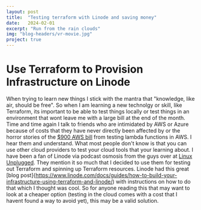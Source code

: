 ```yaml
---
layout: post
title:  "Testing terraform with Linode and saving money"
date:   2024-02-01
excerpt: "Run from the rain clouds"
img: "blog-headers/vr-movie.jpg"
project: true
---
```


# Use Terraform to Provision Infrastructure on Linode
When trying to learn new things I stick with the mantra that "knowledge, like air, should be free". So when I am learning a new technolgy or skill, like Terraform, its important to be able to test things locally or test things in an environment that wont leave me with a large bill at the end of the month. Time and time again  I talk to friends who are intimidated by AWS or Azure because of costs that they have never directly been affected by or the horror stories of the [$900 AWS bill](https://www.reddit.com/r/aws/comments/eq08s9/youve_heard_it_before_outrageous_bill_on_accident/) from testing lambda functions in AWS. I hear them and understand. What most people don't know is that you can use other cloud providers to test your cloud tools that your learning about. I have been a fan of Linode via podcast osmosis from the guys over at [Linux Unplugged](https://linuxunplugged.com/). They mention it so much that I decided to use them for testing out Terraform and spinning up Terraform resources. Linode had this great [blog post]{https://www.linode.com/docs/guides/how-to-build-your-infrastructure-using-terraform-and-linode/) with instructions on how to do that which I thought was cool. So for anyone reading this that may want to look at a cheaper option (testing in the cloud comes with a cost that I havent found a way to avoid yet), this may be a valid solution.



